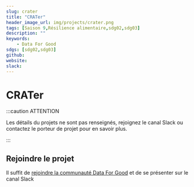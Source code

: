 ```yaml
---
slug: crater
title: "CRATer"
header_image_url: img/projects/crater.png
tags: [Saison 9,Résilience alimentaire,sdg02,sdg03]
description: ""
keywords:
    - Data For Good
sdgs: [sdg02,sdg03]
github: 
website: 
slack: 
---
```


# CRATer

:::caution ATTENTION

Les détails du projets ne sont pas renseignés, rejoignez le canal Slack ou contactez le porteur de projet pour en savoir plus.

:::


## Rejoindre le projet
Il suffit de [rejoindre la communauté Data For Good](/join) et de se présenter sur le canal Slack 

